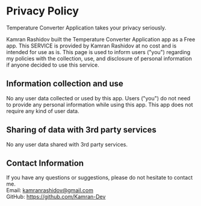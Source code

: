 # Privacy Policy <br />
Temperature Converter Application takes your privacy seriously. <br />

Kamran Rashidov built the Temperature Converter Application app as a Free app. This SERVICE is provided by Kamran Rashidov at no cost and is intended for use as is.
This page is used to inform users ("you") regarding my policies with the collection, use, and disclosure of personal information if anyone decided to use this service.<br />

## Information collection and use <br />
No any user data collected or used by this app. Users ("you") do not need to provide any personal information while using this app. This app does not require any kind of user data.

## Sharing of data with 3rd party services <br />
No any user data shared with 3rd party services. <br />


## Contact Information <br />
If you have any questions or suggestions, please do not hesitate to contact me. <br />
Email: kamranrashidov@gmail.com <br />
GitHub: https://github.com/Kamran-Dev <br />
